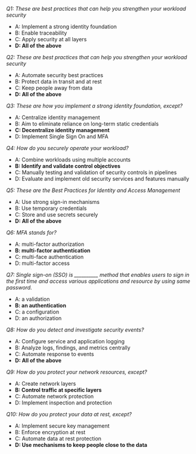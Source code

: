 _Q1: These are best practices that can help you strengthen your workload security_
* A: Implement a strong identity foundation
* B: Enable traceability
* C: Apply security at all layers
* **D: All of the above**

_Q2: These are best practices that can help you strengthen your workload security_
* A: Automate security best practices
* B: Protect data in transit and at rest
* C: Keep people away from data
* **D: All of the above**

_Q3: These are how you implement a strong identity foundation, except?_
* A: Centralize identity management
* B: Aim to eliminate reliance on long-term static credentials
* **C: Decentralize identity management**
* D: Implement Single Sign On and MFA

_Q4: How do you securely operate your workload?_
* A: Combine workloads using multiple accounts
* **B: Identify and validate control objectives**
* C: Manually testing and validation of security controls in pipelines
* D: Evaluate and implement old security services and features manually

_Q5: These are the Best Practices for Identity and Access Management_
* A: Use strong sign-in mechanisms
* B: Use temporary credentials
* C: Store and use secrets securely
* **D: All of the above**

_Q6: MFA stands for?_
* A: multi-factor authorization
* **B: multi-factor authentication**
* C: multi-face authentication
* D: multi-factor access

_Q7: Single sign-on (SSO) is __________ method that enables users to sign in the first time and access various applications and resource by using same password._
* A: a validation
* **B: an authentication**
* C: a configuration
* D: an authorization

_Q8: How do you detect and investigate security events?_
* A: Configure service and application logging
* B: Analyze logs, findings, and metrics centrally
* C: Automate response to events
* **D: All of the above**

_Q9: How do you protect your network resources, except?_
* A: Create network layers
* **B: Control traffic at specific layers**
* C: Automate network protection
* D: Implement inspection and protection

_Q10: How do you protect your data at rest, except?_
* A: Implement secure key management
* B: Enforce encryption at rest
* C: Automate data at rest protection
* **D: Use mechanisms to keep people close to the data**
